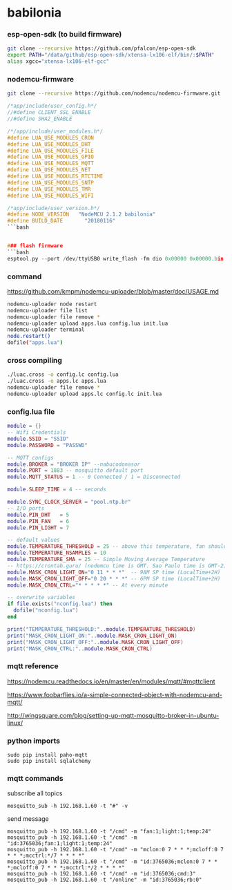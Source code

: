 # babilonia

### esp-open-sdk (to build firmware)
```bash
git clone --recursive https://github.com/pfalcon/esp-open-sdk
export PATH="/data/github/esp-open-sdk/xtensa-lx106-elf/bin/:$PATH"
alias xgcc="xtensa-lx106-elf-gcc"
```
### nodemcu-firmware

```bash
git clone --recursive https://github.com/nodemcu/nodemcu-firmware.git
```

```c
/*app/include/user_config.h*/
//#define CLIENT_SSL_ENABLE
//#define SHA2_ENABLE

/*/app/include/user_modules.h*/
#define LUA_USE_MODULES_CRON
#define LUA_USE_MODULES_DHT
#define LUA_USE_MODULES_FILE
#define LUA_USE_MODULES_GPIO
#define LUA_USE_MODULES_MQTT
#define LUA_USE_MODULES_NET
#define LUA_USE_MODULES_RTCTIME
#define LUA_USE_MODULES_SNTP
#define LUA_USE_MODULES_TMR
#define LUA_USE_MODULES_WIFI

/*app/include/user_version.h*/
#define NODE_VERSION   "NodeMCU 2.1.2 babilonia"
#define BUILD_DATE       "20180116"
```bash


### flash firmware
```bash
esptool.py --port /dev/ttyUSB0 write_flash -fm dio 0x00000 0x00000.bin 0x10000 0x10000.bin
```

### command
https://github.com/kmpm/nodemcu-uploader/blob/master/doc/USAGE.md
```bash
nodemcu-uploader node restart
nodemcu-uploader file list
nodemcu-uploader file remove *
nodemcu-uploader upload apps.lua config.lua init.lua
nodemcu-uploader terminal
node.restart()
dofile("apps.lua")
```
### cross compiling
```bash
./luac.cross -o config.lc config.lua
./luac.cross -o apps.lc apps.lua
nodemcu-uploader file remove *
nodemcu-uploader upload apps.lc config.lc init.lua
```

### config.lua file
```lua
module = {}
-- Wifi Credentials
module.SSID = "SSID"
module.PASSWORD = "PASSWD"

-- MQTT configs
module.BROKER = "BROKER IP" --nabucodonasor
module.PORT = 1883 -- mosquitto default port
module.MQTT_STATUS = 1 -- 0 Connected / 1 = Disconnected

module.SLEEP_TIME = 4 -- seconds

module.SYNC_CLOCK_SERVER = "pool.ntp.br"
-- I/O ports
module.PIN_DHT   = 5
module.PIN_FAN   = 6
module.PIN_LIGHT = 7

-- default values
module.TEMPERATURE_THRESHOLD = 25 -- above this temperature, fan should be off
module.TEMPERATURE_NSAMPLES = 10
module.TEMPERATURE_SMA = 25 -- Simple Moving Average Temperature
-- https://crontab.guru/ (nodemcu time is GMT. Sao Paulo time is GMT-2)
module.MASK_CRON_LIGHT_ON="0 11 * * *"  -- 9AM SP time (LocalTime+2H)
module.MASK_CRON_LIGHT_OFF="0 20 * * *" -- 6PM SP time (LocalTime+2H)
module.MASK_CRON_CTRL="* * * * *" -- At every minute

-- overwrite variables
if file.exists("nconfig.lua") then
  dofile("nconfig.lua")
end

print("TEMPERATURE_THRESHOLD:"..module.TEMPERATURE_THRESHOLD)
print("MASK_CRON_LIGHT_ON:"..module.MASK_CRON_LIGHT_ON)
print("MASK_CRON_LIGHT_OFF:"..module.MASK_CRON_LIGHT_OFF)
print("MASK_CRON_CTRL:"..module.MASK_CRON_CTRL)


```
### mqtt reference
https://nodemcu.readthedocs.io/en/master/en/modules/mqtt/#mqttclient

https://www.foobarflies.io/a-simple-connected-object-with-nodemcu-and-mqtt/

http://wingsquare.com/blog/setting-up-mqtt-mosquitto-broker-in-ubuntu-linux/

### python imports
```
sudo pip install paho-mqtt
sudo pip install sqlalchemy

```
### mqtt commands

subscribe all topics
```
mosquitto_sub -h 192.168.1.60 -t "#" -v
```
send message
```
mosquitto_pub -h 192.168.1.60 -t "/cmd" -m "fan:1;light:1;temp:24"
mosquitto_pub -h 192.168.1.60 -t "/cmd" -m "id:3765036;fan:1;light:1;temp:24"
mosquitto_pub -h 192.168.1.60 -t "/cmd" -m "mclon:0 7 * * *;mcloff:0 7 * * *;mcctrl:*/7 * * * *"
mosquitto_pub -h 192.168.1.60 -t "/cmd" -m "id:3765036;mclon:0 7 * * *;mcloff:0 7 * * *;mcctrl:*/2 * * * *"
mosquitto_pub -h 192.168.1.60 -t "/cmd" -m "id:3765036;cmd:3"
mosquitto_pub -h 192.168.1.60 -t "/online" -m "id:3765036;rb:0"


```
